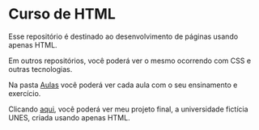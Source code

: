 # Curso de HTML
Esse repositório é destinado ao desenvolvimento de páginas usando apenas HTML. 

Em outros repositórios, você poderá ver o mesmo ocorrendo com CSS e outras tecnologias.

Na pasta <a href="https://github.com/Glimone/HTML/tree/main/Aulas">Aulas</a> você poderá ver cada aula com o seu ensinamento e exercício. 

Clicando <a href="Projeto UNES">aqui</a>, você poderá ver meu projeto final, a universidade fictícia UNES, criada usando apenas HTML.